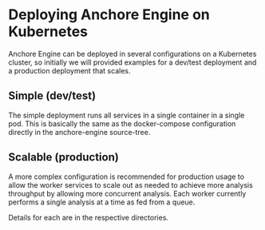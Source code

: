# Deploying Anchore Engine on Kubernetes

Anchore Engine can be deployed in several configurations on a Kubernetes cluster, so initially we will provided examples for a dev/test deployment and a production deployment that scales.

## Simple (dev/test)
The simple deployment runs all services in a single container in a single pod. This is basically the same as the docker-compose configuration
directly in the anchore-engine source-tree.

## Scalable (production)
A more complex configuration is recommended for production usage to allow the worker services to scale out as needed to achieve more analysis throughput by allowing more concurrent analysis. Each worker currently performs a single analysis at a time as fed from a queue.

Details for each are in the respective directories.


